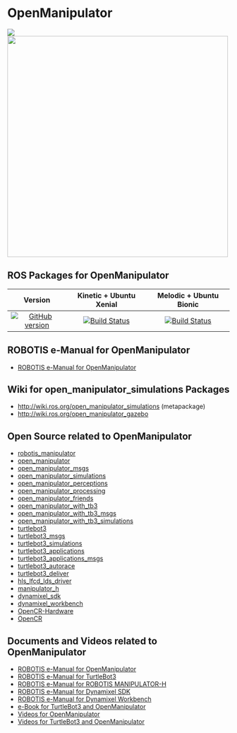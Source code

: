 # OpenManipulator
<img src="https://github.com/ROBOTIS-GIT/emanual/blob/master/assets/images/platform/openmanipulator_x/OpenManipulator.png">
<img src="https://github.com/ROBOTIS-GIT/emanual/blob/master/assets/images/platform/openmanipulator_x/OpenManipulator_Chain_Capture.png" width="500">

## ROS Packages for OpenManipulator
|Version|Kinetic + Ubuntu Xenial|Melodic + Ubuntu Bionic|
|:---:|:---:|:---:|
|[![GitHub version](https://badge.fury.io/gh/ROBOTIS-GIT%2Fopen_manipulator_simulations.svg)](https://badge.fury.io/gh/ROBOTIS-GIT%2Fopen_manipulator_simulations)|[![Build Status](https://travis-ci.org/ROBOTIS-GIT/open_manipulator_simulations.svg?branch=kinetic-devel)](https://travis-ci.org/ROBOTIS-GIT/open_manipulator_simulations)|[![Build Status](https://travis-ci.org/ROBOTIS-GIT/open_manipulator_simulations.svg?branch=melodic-devel)](https://travis-ci.org/ROBOTIS-GIT/open_manipulator_simulations)|

## ROBOTIS e-Manual for OpenManipulator
- [ROBOTIS e-Manual for OpenManipulator](http://emanual.robotis.com/docs/en/platform/openmanipulator/)

## Wiki for open_manipulator_simulations Packages
- http://wiki.ros.org/open_manipulator_simulations (metapackage)
- http://wiki.ros.org/open_manipulator_gazebo

## Open Source related to OpenManipulator
- [robotis_manipulator](https://github.com/ROBOTIS-GIT/robotis_manipulator)
- [open_manipulator](https://github.com/ROBOTIS-GIT/open_manipulator)
- [open_manipulator_msgs](https://github.com/ROBOTIS-GIT/open_manipulator_msgs)
- [open_manipulator_simulations](https://github.com/ROBOTIS-GIT/open_manipulator_simulations)
- [open_manipulator_perceptions](https://github.com/ROBOTIS-GIT/open_manipulator_perceptions)
- [open_manipulator_processing](https://github.com/ROBOTIS-GIT/open_manipulator_processing)
- [open_manipulator_friends](https://github.com/ROBOTIS-GIT/open_manipulator_friends)
- [open_manipulator_with_tb3](https://github.com/ROBOTIS-GIT/open_manipulator_with_tb3)
- [open_manipulator_with_tb3_msgs](https://github.com/ROBOTIS-GIT/open_manipulator_with_tb3_msgs)
- [open_manipulator_with_tb3_simulations](https://github.com/ROBOTIS-GIT/open_manipulator_with_tb3_simulations)
- [turtlebot3](https://github.com/ROBOTIS-GIT/turtlebot3)
- [turtlebot3_msgs](https://github.com/ROBOTIS-GIT/turtlebot3_msgs)
- [turtlebot3_simulations](https://github.com/ROBOTIS-GIT/turtlebot3_simulations)
- [turtlebot3_applications](https://github.com/ROBOTIS-GIT/turtlebot3_applications)
- [turtlebot3_applications_msgs](https://github.com/ROBOTIS-GIT/turtlebot3_applications_msgs)
- [turtlebot3_autorace](https://github.com/ROBOTIS-GIT/turtlebot3_autorace)
- [turtlebot3_deliver](https://github.com/ROBOTIS-GIT/turtlebot3_deliver)
- [hls_lfcd_lds_driver](https://github.com/ROBOTIS-GIT/hls_lfcd_lds_driver)
- [manipulator_h](https://github.com/ROBOTIS-GIT/ROBOTIS-MANIPULATOR-H)
- [dynamixel_sdk](https://github.com/ROBOTIS-GIT/DynamixelSDK)
- [dynamixel_workbench](https://github.com/ROBOTIS-GIT/dynamixel-workbench)
- [OpenCR-Hardware](https://github.com/ROBOTIS-GIT/OpenCR-Hardware)
- [OpenCR](https://github.com/ROBOTIS-GIT/OpenCR)

## Documents and Videos related to OpenManipulator
- [ROBOTIS e-Manual for OpenManipulator](http://emanual.robotis.com/docs/en/platform/openmanipulator/)
- [ROBOTIS e-Manual for TurtleBot3](http://turtlebot3.robotis.com/)
- [ROBOTIS e-Manual for ROBOTIS MANIPULATOR-H](http://emanual.robotis.com/docs/en/platform/manipulator_h/introduction/)
- [ROBOTIS e-Manual for Dynamixel SDK](http://emanual.robotis.com/docs/en/software/dynamixel/dynamixel_sdk/overview/)
- [ROBOTIS e-Manual for Dynamixel Workbench](http://emanual.robotis.com/docs/en/software/dynamixel/dynamixel_workbench/)
- [e-Book for TurtleBot3 and OpenManipulator](https://community.robotsource.org/t/download-the-ros-robot-programming-book-for-free/51/)
- [Videos for OpenManipulator](https://www.youtube.com/playlist?list=PLRG6WP3c31_WpEsB6_Rdt3KhiopXQlUkb)
- [Videos for TurtleBot3 and OpenManipulator](https://www.youtube.com/playlist?list=PLRG6WP3c31_XI3wlvHlx2Mp8BYqgqDURU)
